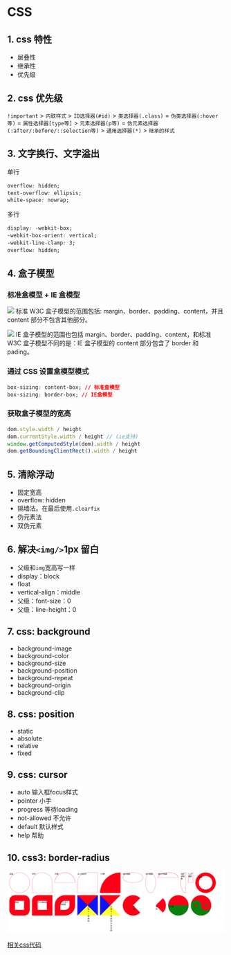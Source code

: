 <!--
 * @Author       : HyFun
 * @Date         : 2021-07-07 17:26:19
 * @Description  : css 笔记
 * @LastEditors  : HyFun
 * @LastEditTime : 2021-07-07 20:59:00
-->

# CSS

## 1. css 特性

- 层叠性
- 继承性
- 优先级

## 2. css 优先级

`!important` > `内联样式` > `ID选择器(#id)` > `类选择器(.class)` =
`伪类选择器(:hover等)` = `属性选择器[type等]` > `元素选择器(p等)` =
`伪元素选择器(:after/:before/::selection等)` > `通用选择器(*)` > `继承的样式`

## 3. 文字换行、文字溢出

单行

```css
overflow: hidden;
text-overflow: ellipsis;
white-space: nowrap;
```

多行

```css
display: -webkit-box;
-webkit-box-orient: vertical;
-webkit-line-clamp: 3;
overflow: hidden;
```

## 4. 盒子模型

### 标准盒模型 + IE 盒模型

![](https://segmentfault.com/img/bVbb5zA?w=746&h=455)
标准 W3C 盒子模型的范围包括: margin、border、padding、content，并且 content 部分不包含其他部分。

![](https://segmentfault.com/img/bVbb5zB?w=791&h=462)
IE 盒子模型的范围也包括 margin、border、padding、content，和标准 W3C 盒子模型不同的是：IE 盒子模型的 content 部分包含了 border 和 pading。

### 通过 CSS 设置盒模型模式

```css
box-sizing: content-box; // 标准盒模型
box-sizing: border-box; // IE盒模型
```

### 获取盒子模型的宽高

```js
dom.style.width / height
dom.currentStyle.width / height // (ie支持)
window.getComputedStyle(dom).width / height
dom.getBoundingClientRect().width / height
```

## 5. 清除浮动

- 固定宽高
- overflow: hidden
- 隔墙法。在最后使用`.clearfix`
- 伪元素法
- 双伪元素

## 6. 解决`<img/>`1px 留白

- 父级和`img`宽高写一样
- display：block
- float
- vertical-align：middle
- 父级：font-size：0
- 父级：line-height：0

## 7. css: background

- background-image
- background-color
- background-size
- background-position
- background-repeat
- background-origin
- background-clip

## 8. css: position

- static
- absolute
- relative
- fixed

## 9. css: cursor

- <span style="cursor: auto;">auto  输入框focus样式 </span>
- <span style="cursor: pointer;">pointer  小手</span>
- <span style="cursor: progress;">progress  等待loading</span>
- <span style="cursor: not-allowed;">not-allowed 不允许</span>
- <span style="cursor: default;">default 默认样式</span>
- <span style="cursor: help;">help 帮助</span>


## 10. css3: border-radius

![](./../00_Resource/assets/css/border.png)

<a href="../02 CSS/003 CSS进阶/002 通过css绘制各种形状.html">相关css代码</a>
